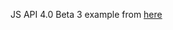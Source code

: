 JS API 4.0 Beta 3 example from [here]([https://developers.arcgis.com/javascript/beta/sample-code/layers-vectortilelayer/index.html)
